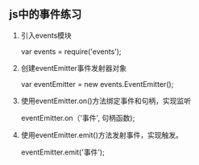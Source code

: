 ## js中的事件练习
1. 引入events模块
    
    var events = require('events');

2. 创建eventEmitter事件发射器对象
    
    var eventEmitter = new events.EventEmitter();

3. 使用eventEmitter.on()方法绑定事件和句柄，实现监听

    eventEmitter.on（'事件', 句柄函数);

4. 使用eventEmitter.emit()方法发射事件，实现触发。

    eventEmitter.emit('事件');